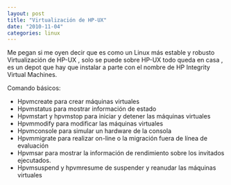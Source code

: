 ```yaml
---
layout: post
title: "Virtualización de HP-UX"
date: "2010-11-04"
categories: linux
---
```


Me pegan si me oyen decir que es como un Linux más estable y robusto Virtualización de HP-UX , solo se puede sobre HP-UX todo queda en casa , es un depot que hay que instalar a parte con el nombre de HP Integrity Virtual Machines.

Comando básicos:

- Hpvmcreate para crear máquinas virtuales
- Hpvmstatus para mostrar información de estado
- Hpvmstart y hpvmstop para iniciar y detener las máquinas virtuales
- Hpvmmodify para modificar las máquinas virtuales
- Hpvmconsole para simular un hardware de la consola
- Hpvmmigrate para realizar on-line o la migración fuera de línea de evaluación
- Hpvmsar para mostrar la información de rendimiento sobre los invitados ejecutados.
- Hpvmsuspend y hpvmresume de suspender y reanudar las máquinas virtuales

